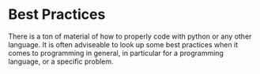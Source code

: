 # Best Practices

There is a ton of material of how to properly code with python or any other language.
It is often adviseable to look up some best practices when it comes to programming in general, in particular for a programming language, or a specific problem.